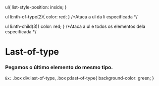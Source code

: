 
ul{
    list-style-position: inside;
}

ul li:nth-of-type(2){
    color: red;
}
 /*Ataca a ul da li especificada */

 ul li:nth-child(3){
     color: red;
 }
 /*Ataca a ul e todos os elementos dela especificada */

   

# Last-of-type
### Pegamos o último elemento do mesmo tipo.
``Ex:`` .box div:last-of-type, .box p:last-of-type{
    background-color: green;
}

